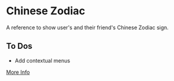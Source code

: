 # Chinese Zodiac
A reference to show user's and their friend's Chinese Zodiac sign.

## To Dos

* Add contextual menus

[More Info](https://www.timeanddate.com/calendar/about-chinese.html)
